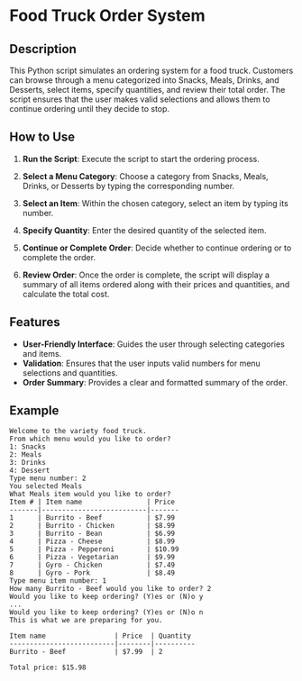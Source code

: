 # Food Truck Order System

## Description

This Python script simulates an ordering system for a food truck. Customers can browse through a menu categorized into Snacks, Meals, Drinks, and Desserts, select items, specify quantities, and review their total order. The script ensures that the user makes valid selections and allows them to continue ordering until they decide to stop.

## How to Use

1. **Run the Script**: Execute the script to start the ordering process.

2. **Select a Menu Category**: Choose a category from Snacks, Meals, Drinks, or Desserts by typing the corresponding number.

3. **Select an Item**: Within the chosen category, select an item by typing its number.

4. **Specify Quantity**: Enter the desired quantity of the selected item.

5. **Continue or Complete Order**: Decide whether to continue ordering or to complete the order.

6. **Review Order**: Once the order is complete, the script will display a summary of all items ordered along with their prices and quantities, and calculate the total cost.

## Features

- **User-Friendly Interface**: Guides the user through selecting categories and items.
- **Validation**: Ensures that the user inputs valid numbers for menu selections and quantities.
- **Order Summary**: Provides a clear and formatted summary of the order.

## Example

```text
Welcome to the variety food truck.
From which menu would you like to order? 
1: Snacks
2: Meals
3: Drinks
4: Dessert
Type menu number: 2
You selected Meals
What Meals item would you like to order?
Item # | Item name                | Price
-------|--------------------------|-------
1      | Burrito - Beef           | $7.99
2      | Burrito - Chicken        | $8.99
3      | Burrito - Bean           | $6.99
4      | Pizza - Cheese           | $8.99
5      | Pizza - Pepperoni        | $10.99
6      | Pizza - Vegetarian       | $9.99
7      | Gyro - Chicken           | $7.49
8      | Gyro - Pork              | $8.49
Type menu item number: 1
How many Burrito - Beef would you like to order? 2
Would you like to keep ordering? (Y)es or (N)o y
...
Would you like to keep ordering? (Y)es or (N)o n
This is what we are preparing for you.

Item name                 | Price  | Quantity
--------------------------|--------|----------
Burrito - Beef            | $7.99  | 2

Total price: $15.98
